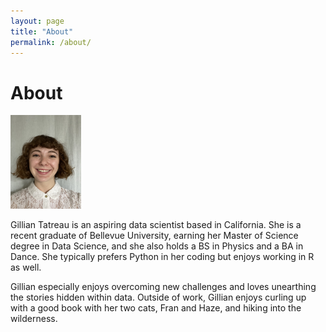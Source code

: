```yaml
---
layout: page
title: "About"
permalink: /about/
---
```


# About

<img src="/assets/headshot.jpg" height="150">

Gillian Tatreau is an aspiring data scientist based in California. 
She is a recent graduate of Bellevue University, earning her Master of Science degree in Data Science, and she also holds a BS in Physics and a BA in Dance. 
She typically prefers Python in her coding but enjoys working in R as well. 

Gillian especially enjoys overcoming new challenges and loves unearthing the stories hidden within data. 
Outside of work, Gillian enjoys curling up with a good book with her two cats, Fran and Haze, and hiking into the wilderness. 




